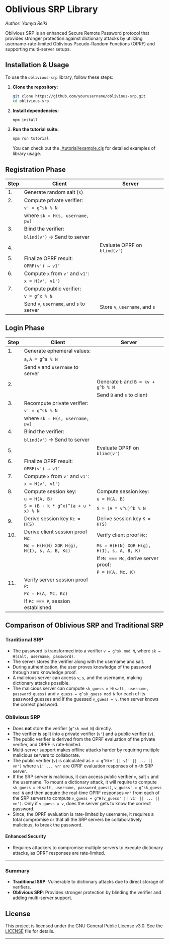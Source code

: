# Oblivious SRP Library
*Author: Yamya Reiki*

Oblivious SRP is an enhanced Secure Remote Password protocol that provides stronger protection against dictionary attacks by utilizing username-rate-limited Oblivious Pseudo-Random Functions (OPRF) and supporting multi-server setups.

## Installation & Usage

To use the `oblivious-srp` library, follow these steps:

1. **Clone the repository:**

   ```bash
   git clone https://github.com/yourusername/oblivious-srp.git
   cd oblivious-srp
   ```

2. **Install dependencies:**

   ```bash
   npm install
   ```

3. **Run the tutorial suite:**

   ```bash
   npm run tutorial
   ```

   You can check out the [./tutorial/example.cjs](./tutorial/example.cjs) for detailed examples of library usage.

## Registration Phase

| **Step**                              | **Client**                                    | **Server**                           |
|---------------------------------------|-----------------------------------------------|--------------------------------------|
| 1.                                    | Generate random salt (`s`)                    |                                      |
| 2.                                    | Compute private verifier:                     |                                      |
|                                        | `v' = g^sk % N`                               |                                      |
|                                        | where `sk = H(s, username, pw)`               |                                      |
| 3.                                    | Blind the verifier:                           |                                      |
|                                        | `blind(v')` → Send to server                  |                                      |
| 4.                                    |                                               | Evaluate OPRF on `blind(v')`         |
| 5.                                    | Finalize OPRF result:                         |                                      |
|                                        | `OPRF(v') → v1'`                              |                                     |
| 6.                                    | Compute `x` from `v'` and `v1'`:              |                                      |
|                                       | `x = H(v', v1')`                            |                                      |
| 7.                                    | Compute public verifier:                      |                                      |
|                                        | `v = g^x % N`                                 |                                      |
|                                        | Send `v`, `username`, and `s` to server       | Store `v`, `username`, and `s`       |

## Login Phase

| **Step**                              | **Client**                                    | **Server**                           |
|---------------------------------------|-----------------------------------------------|--------------------------------------|
| 1.                                    | Generate ephemeral values:                    |                                      |
|                                        | `a`, `A = g^a % N`                            |                                      |
|                                        | Send `A` and `username` to server             |                                      |
| 2.                                    |                                               | Generate `b` and `B = kv + g^b % N` |
|                                        |                                               | Send `B` and `s` to client           |
| 3.                                    | Recompute private verifier:                   |                                      |
|                                        | `v' = g^sk % N`                               |                                      |
|                                        | where `sk = H(s, username, pw)`               |                                      |
| 4.                                    | Blind the verifier:                           |                                      |
|                                        | `blind(v')` → Send to server                  |                                      |
| 5.                                    |                                               | Evaluate OPRF on `blind(v')`         |
| 6.                                    | Finalize OPRF result:                         |                                      |
|                                        | `OPRF(v') → v1'`                              |                                      |
| 7.                                    | Compute `x` from `v'` and `v1'`:              |                                      |
|                                        | `x = H(v', v1')`                            |                                      |
| 8.                                    | Compute session key:                          | Compute session key:                |
|                                        | `u = H(A, B)`                               | `u = H(A, B)`                      |
|                                        | `S = (B - k * g^x)^(a + u * x) % N`           | `S = (A * v^u)^b % N`                |
| 9.                                    | Derive session key `Kc = H(S)`                | Derive session key `K = H(S)`        |
| 10.                                   | Derive client session proof `Mc`:             | Verify client proof `Mc`:            |
|                                        | `Mc = H(H(N) XOR H(g), H(I), s, A, B, Kc)`    | `Ms = H(H(N) XOR H(g), H(I), s, A, B, K)` |
|                                        |                                               | If `Ms === Mc`, derive server proof: |
|                                        |                                               | `P = H(A, Mc, K)`                    |
| 11.                                   | Verify server session proof `P`:             |                                      |
|                                        | `Pc = H(A, Mc, Kc)`                           |                                      |
|                                        | If `Pc === P`, session established            |                                      |

## Comparison of Oblivious SRP and Traditional SRP

### Traditional SRP

- The password is transformed into a verifier `v = g^sk mod N`, where `sk = H(salt, username, password)`.
- The server stores the verifier along with the username and salt.
- During authentication, the user proves knowledge of the password through zero knowledge proof.
- A malicious server can access `v`, `s`, and the username, making dictionary attacks possible.
- The malicious server can compute `sk_guess = H(salt, username, password_guess)` and `v_guess = g^sk_guess mod N` for each of its password guesses and if the guessed `v_guess = v`, then server knows the correct password. 

### Oblivious SRP

- Does **not** store the verifier (`g^sk mod N`) directly.
- The verifier is split into a private verifier (`v'`) and a public verifier (`v`). 
- The public verifier is derived from the OPRF evaluation of the private verifier, and OPRF is rate-limited.
- Multi-server support makes offline attacks harder by requiring multiple malicious servers to collaborate.
- The public verifier (`v`) is calculated as `v = g^H(v' || v1' || ... || vn')` where `v1' ... vn'` are OPRF evaluation responses of n-th SRP server.
- If the SRP server is malicious, it can access public verifier `v`, salt `s` and the username. To mount a dictionary attack, it will require to compute `sk_guess = H(salt, username, password_guess)`, `v_guess' = g^sk_guess mod N` and then acquire the real-time OPRF responses `vn'` from each of the SRP servers to compute `v_guess = g^H(v_guess' || v1' || ... || vn')`. Only if `v_guess = v`, does the server gets to know the correct password.
- Since, the OPRF evaluation is rate-limited by username, it requires a total compromise or that all the SRP servers be collaboratively malicious, to break the password.
  
#### Enhanced Security

- Requires attackers to compromise multiple servers to execute dictionary attacks, as OPRF responses are rate-limited.

---

### Summary

- **Traditional SRP**: Vulnerable to dictionary attacks due to direct storage of verifiers.
- **Oblivious SRP**: Provides stronger protection by blinding the verifier and adding multi-server support.

## License

This project is licensed under the GNU General Public License v3.0. See the [LICENSE](./LICENSE) file for details.

---
